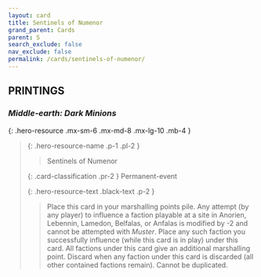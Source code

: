 ```yaml
---
layout: card
title: Sentinels of Numenor
grand_parent: Cards
parent: S
search_exclude: false
nav_exclude: false
permalink: /cards/sentinels-of-numenor/
---
```


## PRINTINGS


### _Middle-earth: Dark Minions_

{: .hero-resource .mx-sm-6 .mx-md-8 .mx-lg-10 .mb-4 }
> {: .hero-resource-name .p-1 .pl-2 }
> > <div class="card-mp"></div>
> > <div class="card-name">Sentinels of Numenor</div>
>
> {: .card-classification .pr-2 }
> Permanent-event
>
> {: .hero-resource-text .black-text .p-2 }
> > Place this card in your marshalling points pile. Any attempt (by any player) to influence a faction playable at a site in Anorien, Lebennin, Lamedon, Belfalas, or Anfalas is modified by -2 and cannot be attempted with _Muster_. Place any such faction you successfully influence (while this card is in play) under this card. All factions under this card give an additional marshalling point. Discard when any faction under this card is discarded (all other contained factions remain). Cannot be duplicated. 
> 
